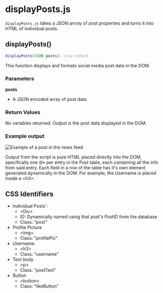 # displayPosts.js

``displayPosts.js`` takes a JSON arrray of post properties and turns it into HTML of individual posts.

## displayPosts()

```JavaScript
displayPosts(JSON posts): //no return
```
This function displays and formats social media post data in the DOM.

### Parameters

**posts**

- A JSON encoded array of post data

### Return Values

No variables returned. Output is the post data displayed in the DOM.

### Example output

![Example of a post in the news feed](https://i.imgur.com/oygelOJ.png "Example of post")

Output from the script is pure HTML placed directly into the DOM, specifically 
one div per entry in the Post table, each containing all the info from said 
entry. Each field in a row of the table has it's own element generated 
dynamically in the DOM. For example, the Username is placed inside a \<h3>. 

## CSS Identifiers

- Individual Posts': 
    - \<Div> 
    - ID: Dynamically named using that post's PostID from the database
    - Class: "post"
- Profile Picture
    - \<img>
    - Class: "profilePic"
- Username:
    - \<h3>
    - Class: "username"
- Text body
    - \<p>
    - Class: "postText"
- Button
    - \<button>
    - Class: "likeButton"

